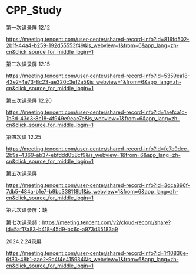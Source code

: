 # CPP_Study

第一次课录屏 12.12

https://meeting.tencent.com/user-center/shared-record-info?id=816fd502-2b1f-44a4-b259-192d55553f49&is_webview=1&from=6&app_lang=zh-cn&click_source_for_middle_login=1



第二次课录屏 12.15

https://meeting.tencent.com/user-center/shared-record-info?id=5359ea18-43e2-4e73-8c23-ae320c3ef2a5&is_webview=1&from=6&app_lang=zh-cn&click_source_for_middle_login=1



第三次课录屏 12.20

https://meeting.tencent.com/user-center/shared-record-info?id=1aefca1c-1b3d-43d3-8c18-4f949e9eae7e&is_webview=1&from=6&app_lang=zh-cn&click_source_for_middle_login=1

第四次课 12.25

https://meeting.tencent.com/user-center/shared-record-info?id=fe7e9dee-2b9a-4369-ab37-ebfddd058cf9&is_webview=1&from=6&app_lang=zh-cn&click_source_for_middle_login=1



第五次课录屏



https://meeting.tencent.com/user-center/shared-record-info?id=3dca896f-7db5-484a-b1e7-b9bc338118b1&is_webview=1&from=6&app_lang=zh-cn&click_source_for_middle_login=1





第六次课录屏：缺





第七次课录频：https://meeting.tencent.com/v2/cloud-record/share?id=5af17a83-b418-45d9-bc6c-a973d35183a9





2024.2.24录屏

https://meeting.tencent.com/user-center/shared-record-info?id=1f10836e-6f33-48b1-aae2-9c4f4e415934&is_webview=1&from=6&app_lang=zh-cn&click_source_for_middle_login=1